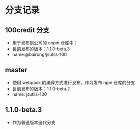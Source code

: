 # 分支记录

## 100credit 分支

- 用于发布到公司的 cnpm 仓库中；
- 目前发布的版本：1.1.0-beta.3
- name:@bairong/jsutils-100

## master

- 使用 webpack 的编译方式进行发布，作为发布 npm 仓库的分支
- 目前发布的版本：1.1.0-beta.2
- name: jsutils-100

## 1.1.0-beta.3

- 作为普通版本迭代分支
